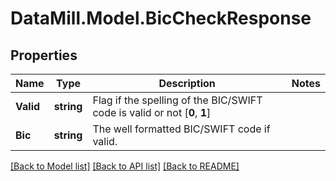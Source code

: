 # DataMill.Model.BicCheckResponse
## Properties

Name | Type | Description | Notes
------------ | ------------- | ------------- | -------------
**Valid** | **string** | Flag if the spelling of the BIC/SWIFT code is valid or not [**0**, **1**]  | 
**Bic** | **string** | The well formatted BIC/SWIFT code if valid. | 

[[Back to Model list]](../README.md#documentation-for-models) [[Back to API list]](../README.md#documentation-for-api-endpoints) [[Back to README]](../README.md)

